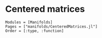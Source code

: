# Centered matrices

```@autodocs
Modules = [Manifolds]
Pages = ["manifolds/CenteredMatrices.jl"]
Order = [:type, :function]
```
